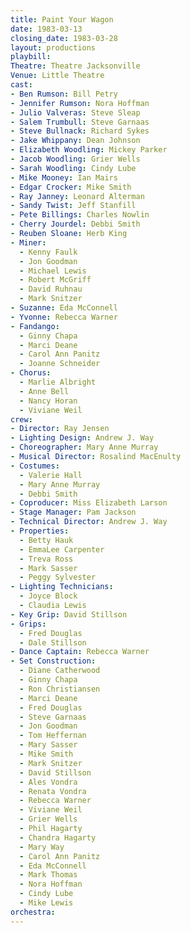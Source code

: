 ```yaml
---
title: Paint Your Wagon
date: 1983-03-13
closing_date: 1983-03-28
layout: productions
playbill:
Theatre: Theatre Jacksonville
Venue: Little Theatre
cast:
- Ben Rumson: Bill Petry
- Jennifer Rumson: Nora Hoffman
- Julio Valveras: Steve Sleap
- Salem Trumbull: Steve Garnaas
- Steve Bullnack: Richard Sykes
- Jake Whippany: Dean Johnson
- Elizabeth Woodling: Mickey Parker
- Jacob Woodling: Grier Wells
- Sarah Woodling: Cindy Lube
- Mike Mooney: Ian Mairs
- Edgar Crocker: Mike Smith
- Ray Janney: Leonard Alterman
- Sandy Twist: Jeff Stanfill
- Pete Billings: Charles Nowlin
- Cherry Jourdel: Debbi Smith
- Reuben Sloane: Herb King
- Miner:
  - Kenny Faulk
  - Jon Goodman
  - Michael Lewis
  - Robert McGriff
  - David Ruhnau
  - Mark Snitzer
- Suzanne: Eda McConnell
- Yvonne: Rebecca Warner
- Fandango:
  - Ginny Chapa
  - Marci Deane
  - Carol Ann Panitz
  - Joanne Schneider
- Chorus:
  - Marlie Albright
  - Anne Bell
  - Nancy Horan
  - Viviane Weil
crew:
- Director: Ray Jensen
- Lighting Design: Andrew J. Way
- Choreographer: Mary Anne Murray
- Musical Director: Rosalind MacEnulty
- Costumes:
  - Valerie Hall
  - Mary Anne Murray
  - Debbi Smith
- Coproducer: Miss Elizabeth Larson
- Stage Manager: Pam Jackson
- Technical Director: Andrew J. Way
- Properties:
  - Betty Hauk
  - EmmaLee Carpenter
  - Treva Ross
  - Mark Sasser
  - Peggy Sylvester
- Lighting Technicians:
  - Joyce Block
  - Claudia Lewis
- Key Grip: David Stillson
- Grips:
  - Fred Douglas
  - Dale Stillson
- Dance Captain: Rebecca Warner
- Set Construction:
  - Diane Catherwood
  - Ginny Chapa
  - Ron Christiansen
  - Marci Deane
  - Fred Douglas
  - Steve Garnaas
  - Jon Goodman
  - Tom Heffernan
  - Mary Sasser
  - Mike Smith
  - Mark Snitzer
  - David Stillson
  - Ales Vondra
  - Renata Vondra
  - Rebecca Warner
  - Viviane Weil
  - Grier Wells
  - Phil Hagarty
  - Chandra Hagarty
  - Mary Way
  - Carol Ann Panitz
  - Eda McConnell
  - Mark Thomas
  - Nora Hoffman
  - Cindy Lube
  - Mike Lewis
orchestra:
---
```


